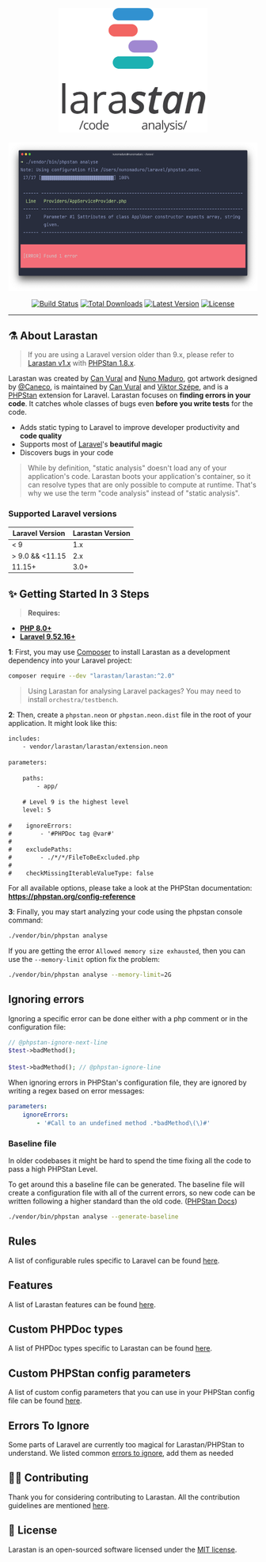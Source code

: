 <p align="center">
    <img src="https://raw.githubusercontent.com/larastan/larastan/master/docs/logo.png" alt="Larastan Logo" width="300">
    <br><br>
    <img src="https://raw.githubusercontent.com/larastan/larastan/master/docs/example.png" alt="Larastan Example" height="300">
</p>

<p align="center">
  <a href="https://github.com/larastan/larastan/actions"><img src="https://github.com/larastan/larastan/actions/workflows/tests.yml/badge.svg" alt="Build Status"></a>
  <a href="https://packagist.org/packages/larastan/larastan/stats"><img src="https://poser.pugx.org/larastan/larastan/d/total.svg" alt="Total Downloads"></a>
  <a href="https://packagist.org/packages/larastan/larastan"><img src="https://poser.pugx.org/larastan/larastan/v/stable.svg" alt="Latest Version"></a>
  <a href="https://github.com/larastan/larastan/blob/master/LICENSE.md"><img src="https://poser.pugx.org/larastan/larastan/license.svg" alt="License"></a>
</p>

------

## ⚗️ About Larastan

> If you are using a Laravel version older than 9.x, please refer to [Larastan v1.x](https://github.com/larastan/larastan/tree/1.x) with [PHPStan 1.8.x](https://github.com/larastan/larastan/pull/1431#issuecomment-1303332293).

Larastan was created by [Can Vural](https://github.com/canvural) and [Nuno Maduro](https://github.com/nunomaduro), got artwork designed by [@Caneco](http://github.com/caneco), is maintained by [Can Vural](https://github.com/canvural) and [Viktor Szépe](https://github.com/szepeviktor), and is a [PHPStan](https://phpstan.org/) extension for Laravel. Larastan focuses on **finding errors in your code**. It catches whole classes of bugs even **before you write tests** for the code.

- Adds static typing to Laravel to improve developer productivity and **code quality**
- Supports most of [Laravel](https://laravel.com)'s **beautiful magic**
- Discovers bugs in your code

> While by definition, "static analysis" doesn't load any of your application's code. Larastan boots your application's container, so it can resolve types that are only possible to compute at runtime. That's why we use the term "code analysis" instead of "static analysis".

### Supported Laravel versions
| Laravel Version  | Larastan Version |
|------------------|------------------|
| < 9              | 1.x              |
| \> 9.0 && <11.15 | 2.x              |
| 11.15+           | 3.0+             |

## ✨ Getting Started In 3 Steps

> **Requires:**
- **[PHP 8.0+](https://php.net/releases/)**
- **[Laravel 9.52.16+](https://github.com/laravel/laravel)**

**1**: First, you may use [Composer](https://getcomposer.org) to install Larastan as a development dependency into your Laravel project:

```bash
composer require --dev "larastan/larastan:^2.0"
```

> Using Larastan for analysing Laravel packages? You may need to install `orchestra/testbench`.

**2**: Then, create a `phpstan.neon` or `phpstan.neon.dist` file in the root of your application. It might look like this:

```
includes:
    - vendor/larastan/larastan/extension.neon

parameters:

    paths:
        - app/

    # Level 9 is the highest level
    level: 5

#    ignoreErrors:
#        - '#PHPDoc tag @var#'
#
#    excludePaths:
#        - ./*/*/FileToBeExcluded.php
#
#    checkMissingIterableValueType: false
```

For all available options, please take a look at the PHPStan documentation: **https://phpstan.org/config-reference**

**3**: Finally, you may start analyzing your code using the phpstan console command:

```bash
./vendor/bin/phpstan analyse
```

If you are getting the error `Allowed memory size exhausted`, then you can use the `--memory-limit` option fix the problem:

```bash
./vendor/bin/phpstan analyse --memory-limit=2G
```

## Ignoring errors

Ignoring a specific error can be done either with a php comment or in the configuration file: 

```php
// @phpstan-ignore-next-line
$test->badMethod();

$test->badMethod(); // @phpstan-ignore-line
```

When ignoring errors in PHPStan's configuration file, they are ignored by writing a regex based on error messages:

```yaml
parameters:
    ignoreErrors:
        - '#Call to an undefined method .*badMethod\(\)#'
```

### Baseline file

In older codebases it might be hard to spend the time fixing all the code to pass a high PHPStan Level. 

To get around this a baseline file can be generated. The baseline file will create a configuration file with all of the current errors, so new code can be written following a higher standard than the old code. ([PHPStan Docs](https://phpstan.org/user-guide/baseline))

```bash
./vendor/bin/phpstan analyse --generate-baseline
```

## Rules

A list of configurable rules specific to Laravel can be found [here](docs/rules.md).


## Features

A list of Larastan features can be found [here](docs/features.md).

## Custom PHPDoc types

A list of PHPDoc types specific to Larastan can be found [here](docs/custom-types.md).

## Custom PHPStan config parameters

A list of custom config parameters that you can use in your PHPStan config file can be found [here](docs/custom-config-parameters.md).

## Errors To Ignore

Some parts of Laravel are currently too magical for Larastan/PHPStan to understand.
We listed common [errors to ignore](docs/errors-to-ignore.md), add them as needed

## 👊🏻 Contributing

Thank you for considering contributing to Larastan. All the contribution guidelines are mentioned [here](CONTRIBUTING.md).

## 📖 License

Larastan is an open-sourced software licensed under the [MIT license](LICENSE.md).
